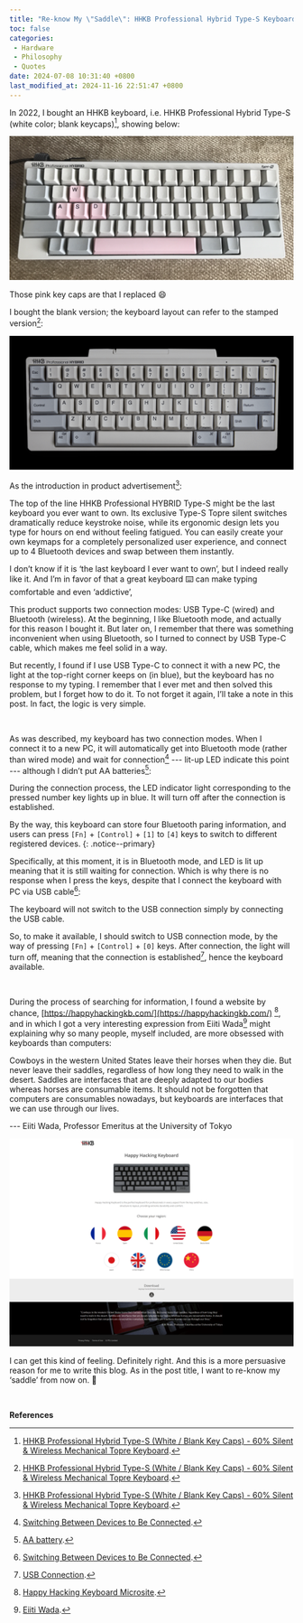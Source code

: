 ```yaml
---
title: "Re-know My \"Saddle\": HHKB Professional Hybrid Type-S Keyboard"
toc: false
categories:
 - Hardware
 - Philosophy
 - Quotes
date: 2024-07-08 10:31:40 +0800
last_modified_at: 2024-11-16 22:51:47 +0800
---
```


In 2022, I bought an HHKB keyboard, i.e. HHKB Professional Hybrid Type-S (white color; blank keycaps)[^1], showing below:

<img src="https://raw.githubusercontent.com/HelloWorld-1017/blog-images/main/imgs/202406262321209.jpg" alt="25d85cb2579d4e033a35e7f7427af3e" style="zoom:67%;"/>

<div class="notice--primary" markdown="1">

Those pink key caps are that I replaced 😄 

I bought the blank version; the keyboard layout can refer to the stamped version[^1]:

![3f24c8f964878341b2090add8369653](https://raw.githubusercontent.com/HelloWorld-1017/blog-images/main/imgs/202406252013988.png)

</div>

As the introduction in product advertisement[^1]:

<div class="quote--left" markdown="1">

The top of the line HHKB Professional HYBRID Type-S might be the last keyboard you ever want to own. Its exclusive Type-S Topre silent switches dramatically reduce keystroke noise, while its ergonomic design lets you type for hours on end without feeling fatigued. You can easily create your own keymaps for a completely personalized user experience, and connect up to 4 Bluetooth devices and swap between them instantly.

</div>

I don’t know if it is ‘the last keyboard I ever want to own’, but I indeed really like it. And I’m in favor of that a great keyboard ⌨️ can make typing comfortable and even ‘addictive’, 

This product supports two connection modes: USB Type-C (wired) and Bluetooth (wireless). At the beginning, I like Bluetooth mode, and actually for this reason I bought it. But later on, I remember that there was something inconvenient when using Bluetooth, so I turned to connect by USB Type-C cable, which makes me feel solid in a way. 

But recently, I found if I use USB Type-C to connect it with a new PC, the light at the top-right corner keeps on (in blue), but the keyboard has no response to my typing. I remember that I ever met and then solved this problem, but I forget how to do it. To not forget it again, I’ll take a note in this post. In fact, the logic is very simple.

<br>

As was described, my keyboard has two connection modes. When I connect it to a new PC, it will automatically get into Bluetooth mode (rather than wired mode) and wait for connection[^2] --- lit-up LED indicate this point --- although I didn’t put AA batteries[^3]:

<div class="quote--left" markdown="1">

During the connection process, the LED indicator light corresponding to the pressed number key lights up in blue. It will turn off after the connection is established.

</div>

By the way, this keyboard can store four Bluetooth paring information, and users can press `[Fn]` + `[Control]` + `[1]` to `[4]` keys to switch to different registered devices.
{: .notice--primary}

Specifically, at this moment, it is in Bluetooth mode, and LED is lit up meaning that it is still waiting for connection. Which is why there is no response when I press the keys, despite that I connect the keyboard with PC via USB cable[^2]:

<div class="quote--left" markdown="1">

The keyboard will not switch to the USB connection simply by connecting the USB cable.

</div>

So, to make it available, I should switch to USB connection mode, by the way of pressing `[Fn]` + `[Control]` + `[0]` keys. After connection, the light will turn off, meaning that the connection is established[^4], hence the keyboard available.

<br>

During the process of searching for information, I found a website by chance, [https://happyhackingkb.com/](https://happyhackingkb.com/) [^5], and in which I got a very interesting expression from Eiiti Wada[^6] might explaining why so many people, myself included, are more obsessed with keyboards than computers:

<div class="notice" markdown="1">

<div class="quote--left" markdown="1">

Cowboys in the western United States leave their horses when they die. But never leave their saddles, regardless of how long they need to walk in the desert. Saddles are interfaces that are deeply adapted to our bodies whereas horses are consumable items. It should not be forgotten that computers are consumables nowadays, but keyboards are interfaces that we can use through our lives.

--- Eiiti Wada, Professor Emeritus at the University of Tokyo

</div>

![screencapture-happyhackingkb-2024-06-25-19_59_55](https://raw.githubusercontent.com/HelloWorld-1017/blog-images/main/imgs/202406252001714.png)

</div>

I can get this kind of feeling. Definitely right. And this is a more persuasive reason for me to write this blog. As in the post title, I want to re-know my ‘saddle’ from now on. 🤠

<br>

**References**

[^1]: [HHKB Professional Hybrid Type-S (White / Blank Key Caps) - 60% Silent & Wireless Mechanical Topre Keyboard](https://hhkeyboard.us/hhkb/pro-hybrid-type-s/sku/cg01000-297101).
[^2]: [Switching Between Devices to Be Connected](https://happyhackingkb.com/manual/studio/ug-us/en/ug/topic/connect_device_switch.html).
[^3]: [AA battery](https://en.wikipedia.org/wiki/AA_battery).
[^4]: [USB Connection](https://happyhackingkb.com/manual/studio/ug-us/en/ug/topic/connect_usbcable.html).
[^5]: [Happy Hacking Keyboard Microsite](https://happyhackingkb.com/).
[^6]: [Eiiti Wada](https://en.wikipedia.org/wiki/Eiiti_Wada).


